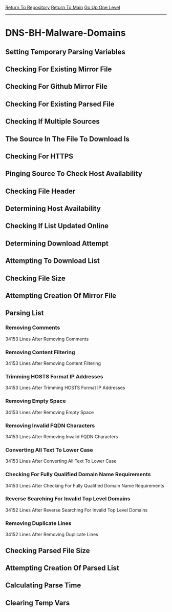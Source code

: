 [Return To Repository](https://github.com/deathbybandaid/piholeparser/)
[Return To Main](https://github.com/deathbybandaid/piholeparser/blob/master/RecentRunLogs/Mainlog.md)
[Go Up One Level](https://github.com/deathbybandaid/piholeparser/blob/master/RecentRunLogs/TopLevelScripts/30-Processing-Blacklists.md)
____________________________________
# DNS-BH-Malware-Domains
## Setting Temporary Parsing Variables
## Checking For Existing Mirror File
## Checking For Github Mirror File
## Checking For Existing Parsed File
## Checking If Multiple Sources
## The Source In The File To Download Is
## Checking For HTTPS
## Pinging Source To Check Host Availability
## Checking File Header
## Determining Host Availability
## Checking If List Updated Online
## Determining Download Attempt
## Attempting To Download List
## Checking File Size
## Attempting Creation Of Mirror File
## Parsing List
### Removing Comments
34153 Lines After Removing Comments
### Removing Content Filtering
34153 Lines After Removing Content Filtering
### Trimming HOSTS Format IP Addresses
34153 Lines After Trimming HOSTS Format IP Addresses
### Removing Empty Space
34153 Lines After Removing Empty Space
### Removing Invalid FQDN Characters
34153 Lines After Removing Invalid FQDN Characters
### Converting All Text To Lower Case
34153 Lines After Converting All Text To Lower Case
### Checking For Fully Qualified Domain Name Requirements
34153 Lines After Checking For Fully Qualified Domain Name Requirements
### Reverse Searching For Invalid Top Level Domains
34152 Lines After Reverse Searching For Invalid Top Level Domains
### Removing Duplicate Lines
34152 Lines After Removing Duplicate Lines
## Checking Parsed File Size
## Attempting Creation Of Parsed List
## Calculating Parse Time
## Clearing Temp Vars
